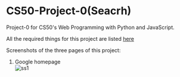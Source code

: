 # CS50-Project-0(Seacrh)
Project-0 for CS50's Web Programming with Python and JavaScript.

All the required things for this project are listed [here](https://cs50.harvard.edu/web/2020/projects/0/search/)

Screenshots of the three pages of this project: <br>

1. Google homepage<br>
![ss1](/../Screenshots/image.png?raw=true "Homepage")




